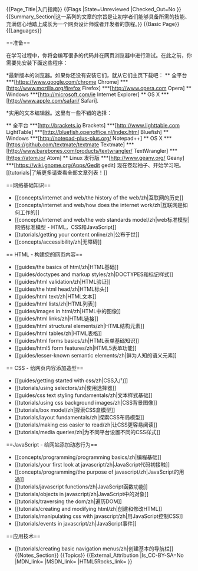 {{Page_Title|入门指南}}
{{Flags
|State=Unreviewed
|Checked_Out=No
}}
{{Summary_Section|这一系列的文章的宗旨是让初学者们能够具备所需的技能、充满信心地踏上成长为一个网页设计师或者开发者的旅程。}}
{{Basic Page}}
{{Languages}}

==准备==

在学习过程中，你将会编写很多的代码并在网页浏览器中进行测试。在此之前，你需要先安装下面这些程序：

*最新版本的浏览器。如果你还没有安装它们，就从它们主页下载吧： 
** 全平台
***[https://www.google.com/chrome Chrome]
***[http://www.mozilla.org/firefox Firefox]
***[http://www.opera.com Opera]
** Windows
***[http://microsoft.com/ie Internet Explorer]
** OS X
***[http://www.apple.com/safari/ Safari].

*实用的文本编辑器。这里有一些不错的选择：
<!--
'''请不要'''将Sublime Text加进这个列表中来。
它'''并不是'''免费软件。
这个编辑器列表是为了给经验尚浅的学习者
推荐一些容易使用的免费编辑器。

因此，也请不要在列表中加入例如Vim或者
Emacs这样的终端程序。它们确实是非常强
大的编辑器，但并不适合初学者。

谢谢合作
- original by Garbee
-->
** 全平台
***[http://brackets.io Brackets]
***[http://www.lighttable.com LightTable]
***[http://bluefish.openoffice.nl/index.html Bluefish]
** Windows
***[http://notepad-plus-plus.org/ Notepad++]
** OS X
***[https://github.com/textmate/textmate Textmate]
***[http://www.barebones.com/products/textwrangler/ TextWrangler]
***[https://atom.io/ Atom] <!-- MIT Licence; Prebuilt versions of Atom are currently only available for OS X (10.8 or later). If you would like to build from source on Windows, Linux, or OS X -->
** Linux 发行版
***[http://www.geany.org/ Geany]
***[https://wiki.gnome.org/Apps/Gedit gedit]
现在卷起袖子、开始学习吧。 [[tutorials|了解更多请查看全部文章列表！]]

<!-- progress marker Jun/16/14 XueyiB-->

==网络基础知识==
* [[concepts/internet and web/the history of the web/zh|互联网的历史]]
* [[concepts/internet and web/how does the internet work/zh|互联网是如何工作的]]
* [[concepts/internet and web/the web standards model/zh|web标准模型|网络标准模型 - HTML，CSS和JavaScript]]
* [[tutorials/getting your content online/zh|公布于世]]
* [[concepts/accessibility/zh|无障碍]]

== HTML - 构建您的网页内容==
* [[guides/the basics of html/zh|HTML基础]]
* [[guides/doctypes and markup styles/zh|DOCTYPES和标记样式]]
* [[guides/html validation/zh|HTML验证]]
* [[guides/the html head/zh|HTML标头]]
* [[guides/html text/zh|HTML文本]]
* [[guides/html lists/zh|HTML列表]]
* [[guides/images in html/zh|HTML中的图像]]
* [[guides/html links/zh|HTML链接]]
* [[guides/html structural elements/zh|HTML结构元素]]
* [[guides/html tables/zh|HTML表格]]
* [[guides/html forms basics/zh|HTML表单基础知识]]
* [[guides/html5 form features/zh|HTML5表单功能]]
* [[guides/lesser-known semantic elements/zh|鲜为人知的语义元素]]

== CSS - 给网页内容添加造型==

* [[guides/getting started with css/zh|CSS入门]]
* [[tutorials/using selectors/zh|使用选择器]]
* [[guides/css text styling fundamentals/zh|文本样式基础]]
* [[tutorials/using css background images/zh|CSS背景图像]]
* [[tutorials/box model/zh|探索CSS盒模型]]
* [[tutorials/layout fundamentals/zh|探索CSS布局模型]]
* [[tutorials/making css easier to read/zh|让CSS更容易阅读]]
* [[tutorials/media queries/zh|为不同平台设置不同的CSS样式]]

==JavaScript - 给网站添加动态行为==

* [[concepts/programming/programming basics/zh|编程基础]]
* [[tutorials/your first look at javascript/zh|JavaScript代码初接触]]
* [[concepts/programming/the purpose of javascript/zh|JavaScript的用途]]
* [[tutorials/javascript functions/zh|JavaScript函数功能]]
* [[tutorials/objects in javascript/zh|JavaScript中的对象]]
* [[tutorials/traversing the dom/zh|遍历DOM]]
* [[tutorials/creating and modifying html/zh|创建和修改HTML]]
* [[tutorials/manipulating css with javascript/zh|用JavaScript控制CSS]]
* [[tutorials/events in javascript/zh|JavaScript事件]]

==应用技术==


* [[tutorials/creating basic navigation menus/zh|创建基本的导航栏]]
{{Notes_Section}}
{{Topics}}
{{External_Attribution
|Is_CC-BY-SA=No
|MDN_link=
|MSDN_link=
|HTML5Rocks_link=
}}